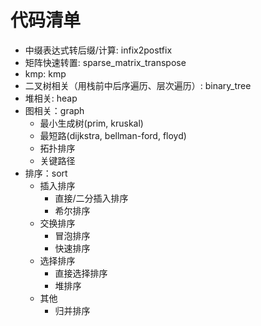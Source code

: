 # 代码清单
* 中缀表达式转后缀/计算: infix2postfix
* 矩阵快速转置: sparse_matrix_transpose
* kmp: kmp
* 二叉树相关（用栈前中后序遍历、层次遍历）: binary_tree
* 堆相关: heap
* 图相关：graph
  * 最小生成树(prim, kruskal)
  * 最短路(dijkstra, bellman-ford, floyd)
  * 拓扑排序
  * 关键路径
* 排序：sort
  * 插入排序
    * 直接/二分插入排序
    * 希尔排序
  * 交换排序
    * 冒泡排序
    * 快速排序
  * 选择排序
    * 直接选择排序
    * 堆排序
  * 其他
    * 归并排序